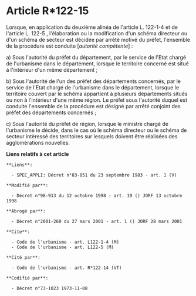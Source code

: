# Article R*122-15

Lorsque, en application du deuxième alinéa de l'article L. 122-1-4 et de l'article L. 122-5 , l'élaboration ou la
modification d'un schéma directeur ou d'un schéma de secteur est décidée par arrêté motivé du préfet, l'ensemble de la
procédure est conduite [*autorité compétente*] :

a) Sous l'autorité du préfet du département, par le service de l'Etat chargé de l'urbanisme dans le département, lorsque le
territoire concerné est situé à l'intérieur d'un même département ;

b) Sous l'autorité de l'un des préfet des départements concernés, par le service de l'Etat chargé de l'urbanisme dans le
département, lorsque le territoire couvert par le schéma appartient à plusieurs départements situés ou non à l'intérieur
d'une même région. Le préfet sous l'autorité duquel est conduite l'ensemble de la procédure est désigné par arrêté conjoint
des préfet des départements concernés ;

c) Sous l'autorité du préfet de région, lorsque le ministre chargé de l'urbanisme le décide, dans le cas où le schéma
directeur ou le schéma de secteur intèressé des territoires sur lesquels doivent être réalisées des agglomérations nouvelles.

**Liens relatifs à cet article**

	**Liens**:

	  - SPEC_APPLI: Décret n°83-851 du 23 septembre 1983 - art. 1 (V)

	**Modifié par**:

	  - Décret n°98-913 du 12 octobre 1998 - art. 19 () JORF 13 octobre 1998

	**Abrogé par**:

	  - Décret n°2001-260 du 27 mars 2001 - art. 1 () JORF 28 mars 2001

	**Cite**:

	  - Code de l'urbanisme - art. L122-1-4 (M)
	  - Code de l'urbanisme - art. L122-5 (M)

	**Cité par**:

	  - Code de l'urbanisme - art. R*122-14 (VT)

	**Codifié par**:

	  - Décret n°73-1023 1973-11-08
